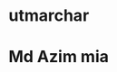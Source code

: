 # utmarchar
<!DOCTYPE html>
<html lang="en">
  <head>
    <meta charset="utf-8" />
    <link rel="icon" href="%PUBLIC_URL%/favicon.ico" />
    <meta name="viewport" content="width=device-width, initial-scale=1" />
    <meta name="theme-color" content="#000000" />
    <meta
      name="description"
      content="Web site created using create-react-app"
    />
    <link rel="stylesheet" href="/index.css" />
    <title>React App</title>
  </head>
  <body>
    <h1>Md Azim mia</h1>
    <div id="root"></div>
  </body>
</html>
